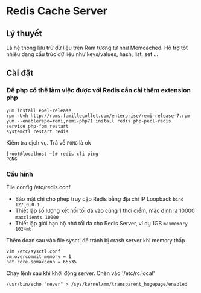 # Redis Cache Server
## Lý thuyết
Là hệ thống lưu trữ dữ liệu trên Ram tương tự như Memcached. Hỗ trợ tốt nhiều dạng cấu trúc dữ liệu như keys/values, hash, list, set ...
## Cài đặt
### Để php có thể làm việc được với Redis cần cài thêm extension php
```
yum install epel-release
rpm -Uvh http://rpms.famillecollet.com/enterprise/remi-release-7.rpm
yum --enablerepo=remi,remi-php71 install redis php-pecl-redis
service php-fpm restart
systemctl restart redis
```
Kiểm tra dịch vụ. Trả về `PONG` là ok
```
[root@localhost ~]# redis-cli ping
PONG
```
### Cấu hình
File config /etc/redis.conf
  - Bảo mật chỉ cho phép truy cập Redis bằng địa chỉ IP Loopback
```bind 127.0.0.1```
  - Thiết lập số lượng kết nối tối đa vào cùng 1 thời điểm, mặc định là 10000
```maxclients 10000```
  - Thiết lập giới hạn bộ nhớ tối đa cho Redis Server, ví dụ 1GB
```maxmemory 1024mb```

Thêm đoạn sau vào file sysctl để tránh bị crash server khi memory thấp
```
vim /etc/sysctl.conf
vm.overcommit_memory = 1
net.core.somaxconn = 65535
```
Chạy lệnh sau khi khởi động server. Chèn vào '/etc/rc.local'
```
/usr/bin/echo "never" > /sys/kernel/mm/transparent_hugepage/enabled

```
